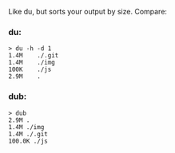 
Like du, but sorts your output by size. Compare:


### du:

    > du -h -d 1 
    1.4M	./.git
    1.4M	./img
    100K	./js
    2.9M	.

### dub:

    > dub
    2.9M .
    1.4M ./img
    1.4M ./.git
    100.0K ./js
